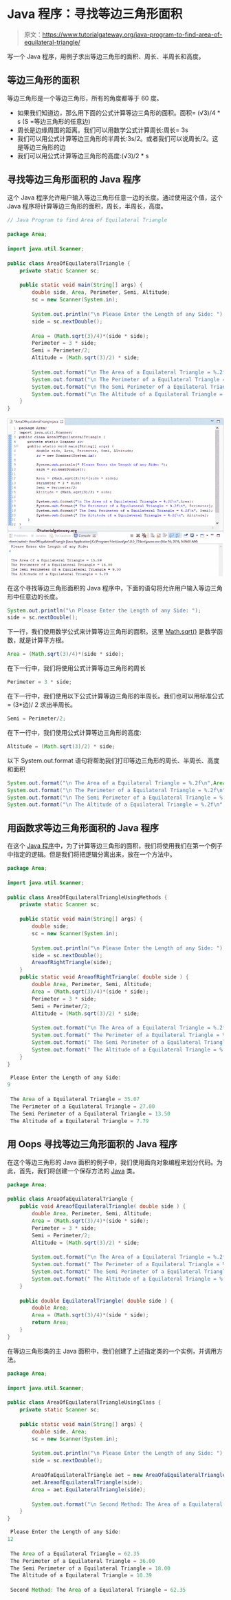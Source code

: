 # Java 程序：寻找等边三角形面积

> 原文：<https://www.tutorialgateway.org/java-program-to-find-area-of-equilateral-triangle/>

写一个 Java 程序，用例子求出等边三角形的面积、周长、半周长和高度。

## 等边三角形的面积

等边三角形是一个等边三角形，所有的角度都等于 60 度。

*   如果我们知道边，那么用下面的公式计算等边三角形的面积。面积= (√3)/4 * s (S =等边三角形的任意边)
*   周长是边缘周围的距离。我们可以用数学公式计算周长:周长= 3s
*   我们可以用公式计算等边三角形的半周长:3s/2。或者我们可以说周长/2。这是等边三角形的边
*   我们可以用公式计算等边三角形的高度:(√3)/2 * s

## 寻找等边三角形面积的 Java 程序

这个 Java 程序允许用户输入等边三角形任意一边的长度。通过使用这个值，这个 Java 程序将计算等边三角形的面积，周长，半周长，高度。

```java
// Java Program to find Area of Equilateral Triangle

package Area;

import java.util.Scanner;

public class AreaOfEquilateralTriangle {
	private static Scanner sc;

	public static void main(String[] args) {
		double side, Area, Perimeter, Semi, Altitude; 
		sc = new Scanner(System.in);

		System.out.println("\n Please Enter the Length of any Side: ");
		side = sc.nextDouble();

		Area = (Math.sqrt(3)/4)*(side * side);
		Perimeter = 3 * side; 
		Semi = Perimeter/2;
		Altitude = (Math.sqrt(3)/2) * side;

		System.out.format("\n The Area of a Equilateral Triangle = %.2f\n",Area);
		System.out.format("\n The Perimeter of a Equilateral Triangle = %.2f\n", Perimeter);
		System.out.format("\n The Semi Perimeter of a Equilateral Triangle = %.2f\n", Semi);
		System.out.format("\n The Altitude of a Equilateral Triangle = %.2f\n", Altitude);
	}
}
```

![Java Program to find Area of Equilateral Triangle 1](img/95af6e1f64832f911bf85f8314c4c230.png)

在这个寻找等边三角形面积的 Java 程序中，下面的语句将允许用户输入等边三角形中任意边的长度。

```java
System.out.println("\n Please Enter the Length of any Side: ");
side = sc.nextDouble();
```

下一行，我们使用数学公式来计算等边三角形的面积。这里 [Math.sqrt()](https://www.tutorialgateway.org/java-sqrt-function/) 是数学函数，就是计算平方根。

```java
Area = (Math.sqrt(3)/4)*(side * side);
```

在下一行中，我们将使用公式计算等边三角形的周长

```java
Perimeter = 3 * side;
```

在下一行中，我们使用以下公式计算等边三角形的半周长。我们也可以用标准公式= (3*边)/ 2 求出半周长。

```java
Semi = Perimeter/2;
```

在下一行中，我们使用公式计算等边三角形的高度:

```java
Altitude = (Math.sqrt(3)/2) * side;
```

以下 System.out.format 语句将帮助我们打印等边三角形的周长、半周长、高度和面积

```java
System.out.format("\n The Area of a Equilateral Triangle = %.2f\n",Area);
System.out.format("\n The Perimeter of a Equilateral Triangle = %.2f\n", Perimeter);
System.out.format("\n The Semi Perimeter of a Equilateral Triangle = %.2f\n", Semi);
System.out.format("\n The Altitude of a Equilateral Triangle = %.2f\n", Altitude);
```

## 用函数求等边三角形面积的 Java 程序

在这个 [Java 程序](https://www.tutorialgateway.org/learn-java-programs/)中，为了计算等边三角形的面积，我们将使用我们在第一个例子中指定的逻辑。但是我们将把逻辑分离出来，放在一个方法中。

```java
package Area;

import java.util.Scanner;

public class AreaOfEquilateralTriangleUsingMethods {
	private static Scanner sc;

	public static void main(String[] args) {
		double side; 
		sc = new Scanner(System.in);

		System.out.println("\n Please Enter the Length of any Side: ");
		side = sc.nextDouble();
		AreaofRightTriangle(side);
	}
	public static void AreaofRightTriangle( double side ) {
		double Area, Perimeter, Semi, Altitude; 
		Area = (Math.sqrt(3)/4)*(side * side);
		Perimeter = 3 * side; 
		Semi = Perimeter/2;
		Altitude = (Math.sqrt(3)/2) * side;

		System.out.format("\n The Area of a Equilateral Triangle = %.2f\n",Area);
		System.out.format(" The Perimeter of a Equilateral Triangle = %.2f\n", Perimeter);
		System.out.format(" The Semi Perimeter of a Equilateral Triangle = %.2f\n", Semi);
		System.out.format(" The Altitude of a Equilateral Triangle = %.2f\n", Altitude);
	}
}
```

```java
 Please Enter the Length of any Side: 
9

 The Area of a Equilateral Triangle = 35.07
 The Perimeter of a Equilateral Triangle = 27.00
 The Semi Perimeter of a Equilateral Triangle = 13.50
 The Altitude of a Equilateral Triangle = 7.79
```

## 用 Oops 寻找等边三角形面积的 Java 程序

在这个等边三角形的 Java 面积的例子中，我们使用面向对象编程来划分代码。为此，首先，我们将创建一个保存方法的 [Java](https://www.tutorialgateway.org/java-tutorial/) 类。

```java
package Area;

public class AreaOfaEquilateralTriangle {
	public void AreaofEquilateralTriangle( double side ) {
		double Area, Perimeter, Semi, Altitude; 
		Area = (Math.sqrt(3)/4)*(side * side);
		Perimeter = 3 * side; 
		Semi = Perimeter/2;
		Altitude = (Math.sqrt(3)/2) * side;

		System.out.format("\n The Area of a Equilateral Triangle = %.2f\n",Area);
		System.out.format(" The Perimeter of a Equilateral Triangle = %.2f\n", Perimeter);
		System.out.format(" The Semi Perimeter of a Equilateral Triangle = %.2f\n", Semi);
		System.out.format(" The Altitude of a Equilateral Triangle = %.2f\n", Altitude);
	}

	public double EquilateralTriangle( double side ) {
		double Area; 
		Area = (Math.sqrt(3)/4)*(side * side);
		return Area;
	}
}
```

在等边三角形类的主 Java 面积中，我们创建了上述指定类的一个实例，并调用方法。

```java
package Area;

import java.util.Scanner;

public class AreaOfEquilateralTriangleUsingClass {
	private static Scanner sc;

	public static void main(String[] args) {
		double side, Area; 
		sc = new Scanner(System.in);

		System.out.println("\n Please Enter the Length of any Side: ");
		side = sc.nextDouble();

		AreaOfaEquilateralTriangle aet = new AreaOfaEquilateralTriangle();
		aet.AreaofEquilateralTriangle(side);
		Area = aet.EquilateralTriangle(side);

		System.out.format("\n Second Method: The Area of a Equilateral Triangle = %.2f", Area);
	}
}
```

```java
 Please Enter the Length of any Side: 
12

 The Area of a Equilateral Triangle = 62.35
 The Perimeter of a Equilateral Triangle = 36.00
 The Semi Perimeter of a Equilateral Triangle = 18.00
 The Altitude of a Equilateral Triangle = 10.39

 Second Method: The Area of a Equilateral Triangle = 62.35
```